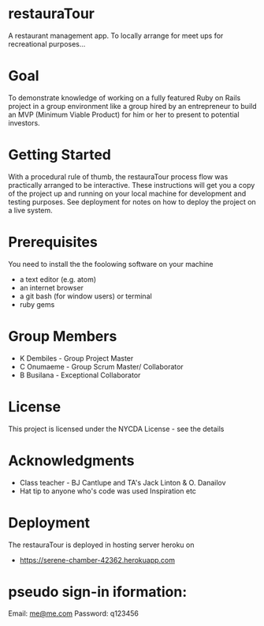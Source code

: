 # restauraTour

A restaurant management app. To locally arrange for meet ups for recreational purposes...

# Goal

To demonstrate knowledge of working on a fully featured Ruby on Rails project in a group environment like a group hired by an entrepreneur to build an MVP (Minimum Viable Product) for him or her to present to potential investors.

# Getting Started
With a procedural rule of thumb, the restauraTour process flow was practically arranged to be interactive. These instructions will get you a copy of the project up and running on your local machine for development and testing purposes. See deployment for notes on how to deploy the project on a live system.

# Prerequisites

You need to install the the foolowing software on your machine
* a text editor (e.g. atom)
* an internet browser
* a git bash (for window users) or terminal
* ruby gems

# Group Members

* K Dembiles - Group Project Master
* C Onumaeme - Group Scrum Master/ Collaborator
* B Busilana - Exceptional Collaborator

# License

This project is licensed under the NYCDA License - see the details

# Acknowledgments

* Class teacher - BJ Cantlupe and TA's Jack Linton & O. Danailov
* Hat tip to anyone who's code was used
Inspiration
etc
   
# Deployment
The restauraTour is deployed in hosting server heroku on
* https://serene-chamber-42362.herokuapp.com
# pseudo sign-in iformation:
Email: me@me.com
Password: q123456

